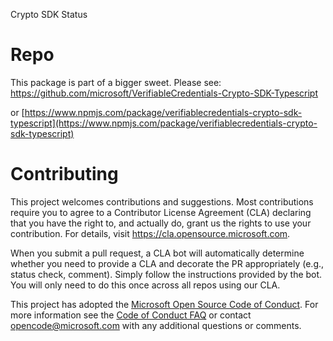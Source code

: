 Crypto SDK Status


# Repo

This package is part of a bigger sweet. Please see:
[https://github\.com/microsoft/VerifiableCredentials\-Crypto\-SDK\-Typescript](https://github.com/microsoft/VerifiableCredentials-Crypto-SDK-Typescript)

or [https://www.npmjs.com/package/verifiablecredentials-crypto-sdk-typescript](https://www.npmjs.com/package/verifiablecredentials-crypto-sdk-typescript)

 
# 
# 

# Contributing

This project welcomes contributions and suggestions.  Most contributions require you to agree to a
Contributor License Agreement (CLA) declaring that you have the right to, and actually do, grant us
the rights to use your contribution. For details, visit https://cla.opensource.microsoft.com.

When you submit a pull request, a CLA bot will automatically determine whether you need to provide
a CLA and decorate the PR appropriately (e.g., status check, comment). Simply follow the instructions
provided by the bot. You will only need to do this once across all repos using our CLA.

This project has adopted the [Microsoft Open Source Code of Conduct](https://opensource.microsoft.com/codeofconduct/).
For more information see the [Code of Conduct FAQ](https://opensource.microsoft.com/codeofconduct/faq/) or
contact [opencode@microsoft.com](mailto:opencode@microsoft.com) with any additional questions or comments.
